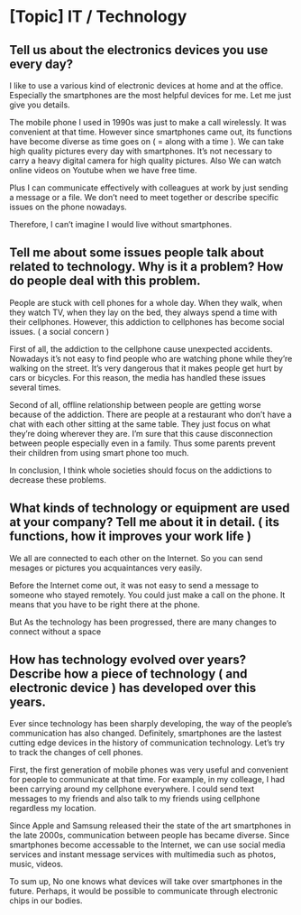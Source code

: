 # [Topic] IT / Technology

## Tell us about the electronics devices you use every day?

I like to use a various kind of electronic devices at home and at the office. Especially the smartphones are the most helpful devices for me. Let me just give you details.

The mobile phone I used in 1990s was just to make a call wirelessly. It was convenient at that time. However since smartphones came out, its functions have become diverse as time goes on ( = along with a time ). We can take high quality pictures every day with smartphones. It’s not necessary to carry a heavy digital camera for high quality pictures. Also We can watch online videos on Youtube when we have free time. 

Plus I can communicate effectively with colleagues at work by just sending a message or a file. We don’t need to meet together or describe specific issues on the phone nowadays.

Therefore, I can’t imagine I would live without smartphones.

## Tell me about some issues people talk about related to technology. Why is it a problem? How do people deal with this problem.

People are stuck with cell phones for a whole day. When they walk, when they watch TV, when they lay on the bed, they always spend a time with their cellphones. However, this addiction to cellphones has become social issues.
( a social concern )

First of all, the addiction to the cellphone cause unexpected accidents. Nowadays it’s not easy to find people who are watching phone while they’re walking on the street. It’s very dangerous that it makes people get hurt by cars or bicycles. For this reason, the media has handled these issues several times.

Second of all, offline relationship between people are getting worse because of the addiction. There are people at a restaurant who don’t have a chat with each other sitting at the same table. They just focus on what they’re doing  wherever they are. I’m sure that this cause disconnection between people especially even in a family. Thus some parents prevent their children from using smart phone too much.

In conclusion, I think whole societies should focus on the addictions to decrease these problems.

## What kinds of technology or equipment are used at your company? Tell me about it in detail. ( its functions, how it improves your work life )

We all are connected to each other on the Internet. So you can send mesages or pictures you acquaintances very easily. 

Before the Internet come out, it was not easy to send a message to someone who stayed remotely. You could just make a call on the phone. It means that you have to be right there at the phone. 

But As the technology has been progressed, there are many changes to connect without a space

## How has technology evolved over years? Describe how a piece of technology ( and electronic device ) has developed over this years.
 
Ever since technology has been sharply developing, the way of the people’s communication has also changed. Definitely, smartphones are the lastest cutting edge devices in the history of communication technology. Let’s try to track the changes of cell phones.

First, the first generation of mobile phones was very useful and convenient for people to communicate at that time. For example, in my colleage, I had been carrying around my cellphone everywhere. I could send text messages to my friends and also talk to my friends using cellphone regardless my location.

Since Apple and Samsung released their the state of the art smartphones in the late 2000s, communication between people has became diverse. Since smartphones become accessable to the Internet, we can use social media services and instant message services with multimedia such as photos, music, videos.

To sum up, No one knows what devices will take over smartphones in the future. Perhaps, it would be possible to communicate through electronic chips in our bodies.

